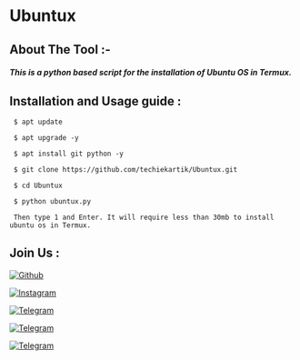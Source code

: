# Ubuntux
## About The Tool :-
##### This is a python based script for the installation of Ubuntu OS in Termux. 

## Installation and Usage guide :
```
 $ apt update
```
```
 $ apt upgrade -y
```
```
 $ apt install git python -y
```
```
 $ git clone https://github.com/techiekartik/Ubuntux.git
```
```
 $ cd Ubuntux 
```
```
 $ python ubuntux.py
```
```
 Then type 1 and Enter. It will require less than 30mb to install ubuntu os in Termux.
```
## Join Us :
[![Github](https://img.shields.io/badge/Github-Kartik--Singh-green?style=for-the-badge&logo=github)](https://github.com/geekykartik)

[![Instagram](https://img.shields.io/badge/Instagram-%40follow-red?style=for-the-badge&logo=instagram)](https://www.instagram.com/thegeekykartik)

[![Telegram](https://img.shields.io/badge/Chat-Telegram-blue?style=for-the-badge&logo=telegram)](https://telegram.me/geekykartik)

[![Telegram](https://img.shields.io/badge/Join-Channel-blue?style=for-the-badge&logo=telegram)](https://telegram.me/thegeekykartik)

[![Telegram](https://img.shields.io/badge/Visit-Bot-blue?style=for-the-badge&logo=telegram)](https://telegram.me/khacksbot)
